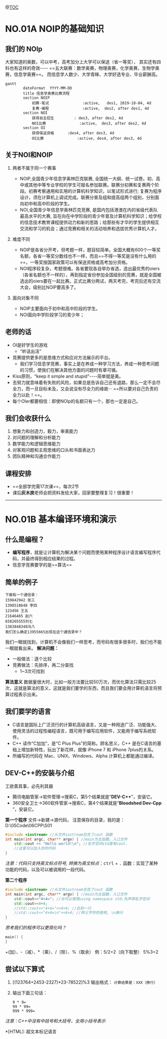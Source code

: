 @[TOC](目录)
# NO.01A NOIP的基础知识
## 我们的 NOIp
大家知道的奥数，可以中考，高考加分上大学可以保送（省一等奖），
其实还有四科也有这样的奇效---- ==五大联赛：数学奥赛，物理奥赛，化学奥赛，生物学奥赛，信息学奥赛==。
而信息学人数少、大学青睐、大学好选专业、毕业薪酬高。
```mermaid
gantt
        dateFormat  YYYY-MM-DD
        title 信息学奥赛比赛流程
        section NOIP
        	初赛-笔试               :active,   des1, 2019-10-04, 4d
        	复赛-编程               :active,  des2, after des1, 4d
        section NOI
       		获得自主招生         : des3, after des2, 4d
       		NOI比赛               :active,  des3, after des2, 4d
        section OI
        	获得保送资格      :des4, after des3, 4d
        	OI比赛               :active, des4, after des3, 4d
```
## 关于NOI和NOIP
 1. 两者不属于同一个赛事
    - NOIP,全国青少年信息学奥林匹克联赛, 全国统一大纲、统一试卷。初、高中或其他中等专业学校的学生可报名参加联赛。联赛分初赛和复赛两个阶段。初赛考察通用和实用的计算机科学知识，以笔试形式进行; 复赛为程序设计，须在计算机上调试完成。联赛分普及组和提高组两个组别，分别面向初中和高中阶段的学生。
    - NOI,全国青少年信息学奥林匹克竞赛, 是国内包括港澳在内的省级代表队最高水平的大赛, 旨在向在中学阶段的青少年普及计算机科学知识；给学校的信息技术教育课程提供动力和新的思路；给那些有才华的学生提供相互交流和学习的机会；通过竞赛和相关的活动培养和选拔优秀计算机人才。
	
 2. 难度不同
     - NOIP是各省分开考，但考题一样，题目较简单。全国大概有600个一等奖名额，各省一等奖分数线也不一样，而且==不得一等奖是没有什么用的==，一等奖按国家政策可以有保送资格或高考加分资格。
   	 - NOI程序较复杂，考题很难。各省要现各自举办省选，选出最优秀的oiers（各省名额也不一样的），再到指定省份参加全国级别的竞赛，就是全国被选出的oiers要在一起比赛。正式比赛分两试，两天考完，考完后还有交流大会，级别比NOIP要高多了。
   	
 3. 面向对象不同
	- NOIP主要面向于初中和高中阶段的学生。
	- NOI面向中学阶段学习的青少年；
	
## 老师的话
- OI是好学生的游戏
	- “听话出活”
- 	竞赛提供更多的是思维方式和应对方法展示的平台。
	- 我们学习信息学竞赛，事实上是在养成一种学习方法，养成一种思考问题的习惯，使我们在解决其他方面的问题时有章可循。
- Kiss原则，“keep it simple and stupid“----简单就是美。
- 去努力就意味着有失败的风险，如果总是告诉自己还有退路，那么一定不会尽全力，而一旦目标未及，又会说没有尽全力的缘故···  ==所以要对自己负责的全力以赴！==。
- 每个OIer都要相信：即使NOIp的名额只有一个，那也一定是自己。

## 我们会收获什么
1.	想象力和创造力，毅力，审美能力
2.	对问题的理解和分析能力
3.	数学能力和逻辑思维能力
4. 对客观问题和主观思维的口头和书面表达力
5. 团队精神和沟通合作能力

## 课程安排
- ==全部学完需17次课==，每次2节
- 课后**灰木炭**老师会把资料发给大家，回家要整理复习！很重要！
---

# NO.01B 基本编译环境和演示
## 什么是编程？
- **编写程序**，就是让计算机为解决某个问题而使用某种程序设计语言编写程序代码，并最终得到相应结果的过程。
- 信息学竞赛要学的是==算法==

## 简单的例子
	下面有一个通信录：
	159842942 张三
	1398518648 李四
	123456 王五
	21646465 赵六
	658265555刘七
	1383848348冯八
	我们怎么确定13955665出现在这个通信录中？
我们一眼就找到，计算机不会像我们一样思考，而号码有很多很多时，我们也不能一眼就看出来。
**解决问题：**
- 一般做法：逐个比较
- 竞赛做法：先排序，再二分查找
	- 1~3次可找到

**算法意义**
数据量很大时，比如一般方法要比较50万次，而优化算法只需比较25次，这就是算法的意义，这就是我们要学的东西，而且我们要会用计算机语言将预算过程表示出来。

## 我们要学的语言
- C语言是国际上广泛流行的计算机高级语言，又是一种用途广泛、功能强大、使用灵活的过程性编程语言，既可用于编写应用软件，又能用于编写系统软件。
- C++ 读作“C加加”，是“C Plus Plus”的简称。顾名思义，C++ 是在C语言的基础上增加新特性，玩出了新花样，就像 iPhone 7 和 iPhone 7plus的关系。
- 所编写的代码在 Mac、UNIX、Windows、Alpha 计算机上都能通过编译。

## DEV-C++的安装与介绍
工欲善其事，必先利其器
- 腾讯电脑管家->软件管理->搜索C，第5个结果就是”**DEV-C++**”，安装它。
- 360安全卫士->360软件管家->搜索C，第4个结果就是”**Bloodshed Dev-Cpp** ”，安装它。
 
**第一个程序**
文件->新建->源代码，
注意保存的目录，我的是： D:\05Code\06CPP\S01
```cpp
#include <iostream> //头文件iostream包含了cout 函数 
int main(int argc, char** argv) { //main为主函数，入口文件
	std::cout << "Hello world!\n"; //名字空间std里有cout，
	//这里可以加入你的代码
}
```
*注意：代码只支持英文标点符号, 转换为英文标点*：<kbd>ctrl</kbd> + <kbd>.</kbd>
函数：实现了某种功能的代码，以及可以被调用的一段代码。

**第二个程序**
```cpp
#include <iostream> //头文件iostream包含了cout 函数 
int main(int argc, char** argv) { //main为主函数，入口文件
	std::cout<<"4+4="; //也可以使用using namespace std;先声明名字空间
	std::cout<<4+4;
	//std::cout<<"4+4="<<4+4; //合到一行
	//std::cout<<"4+4=\n"<<4+4; //转义字符的使用, \n换行
}
```

*思考我们的程序可以更简化吗？*
```cpp
main() { 
}
```

+(加）、-（减）、*（乘）、/（除）、%（取余）
例：5/2=2（向下取整）  5%3=2


## 尝试以下算式
1. [(123764+2453-2327)*23-78522]%3
	输出格式：
	```计算结果是：XXX（换行）```

2. 输出下面三句话：
	```
	9 * 9=
	99 * 99=
	999 * 999=
	```

*注意：C++中没有中括号和大括号，全用小括号表示*

*[HTML]:   超文本标记语言

